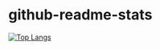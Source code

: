 # github-readme-stats
[![Top Langs](https://github-readme-stats.vercel.app/api/top-langs/?username=analuizalemos)](https://github.com/anuraghazra/github-readme-stats)
